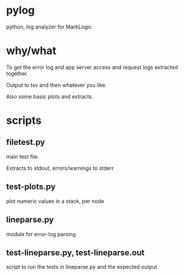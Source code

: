 # pylog
python, log analyzer for MarkLogic

# why/what

To get the error log and app server access and request logs extracted together.

Output to tsv and then whatever you like.

Also some basic plots and extracts.

# scripts

## filetest.py

main test file.

Extracts to stdout, errors/warnings to stderr

## test-plots.py

plot numeric values in a stack, per node

## lineparse.py

module for error-log parsing

## test-lineparse.py, test-lineparse.out

script to run the tests in lineparse.py and the expected output
